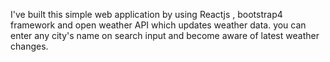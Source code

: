 I've built this simple web application by using Reactjs , bootstrap4 framework and open weather API which updates weather data. you can enter any city's name on search input and become aware of latest weather changes.

